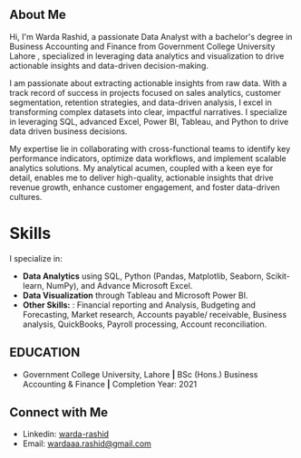 ## About Me

Hi, I'm Warda Rashid, a passionate Data Analyst with a bachelor's degree in Business Accounting and Finance from Government College University Lahore , specialized in leveraging data analytics and visualization to drive actionable insights and data-driven decision-making. 

I am passionate about extracting actionable insights from raw data. With a track record of success in projects focused on sales analytics, customer segmentation, retention strategies, and data-driven analysis, I excel in transforming complex datasets into clear, impactful narratives. I specialize in leveraging SQL, advanced Excel, Power BI, Tableau, and Python to drive data driven business decisions.

My expertise lie in collaborating with cross-functional teams to identify key performance indicators, optimize data workflows, and implement scalable analytics solutions. My analytical acumen, coupled with a keen eye for detail, enables me to deliver high-quality, actionable insights that drive revenue growth, enhance customer engagement, and foster data-driven cultures.

# Skills

I specialize in:

* **Data Analytics** using SQL, Python (Pandas, Matplotlib, Seaborn, Scikit-learn, NumPy), and Advance Microsoft Excel.
* **Data Visualization** through Tableau and Microsoft Power BI.
* **Other Skills:** : Financial reporting and Analysis, Budgeting and Forecasting, Market research, Accounts payable/ receivable, Business analysis, QuickBooks, Payroll processing, Account reconciliation. 


## EDUCATION
* Government College University, Lahore **|** BSc (Hons.) Business Accounting & Finance **|** Completion Year: 2021

## Connect with Me
 - Linkedin: [warda-rashid](https://www.linkedin.com/in/wardahrashid/)
 - Email: wardaaa.rashid@gmail.com
